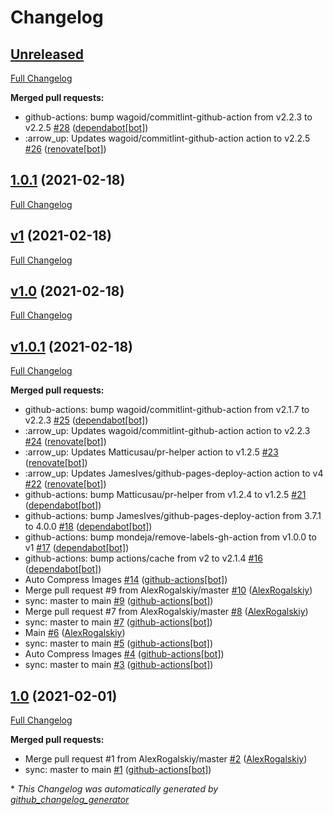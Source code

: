 # Changelog

## [Unreleased](https://github.com/AlexRogalskiy/javascript-patterns/tree/HEAD)

[Full Changelog](https://github.com/AlexRogalskiy/javascript-patterns/compare/1.0.1...HEAD)

**Merged pull requests:**

- github-actions: bump wagoid/commitlint-github-action from v2.2.3 to v2.2.5 [\#28](https://github.com/AlexRogalskiy/javascript-patterns/pull/28) ([dependabot[bot]](https://github.com/apps/dependabot))
- :arrow\_up: Updates wagoid/commitlint-github-action action to v2.2.5 [\#26](https://github.com/AlexRogalskiy/javascript-patterns/pull/26) ([renovate[bot]](https://github.com/apps/renovate))

## [1.0.1](https://github.com/AlexRogalskiy/javascript-patterns/tree/1.0.1) (2021-02-18)

[Full Changelog](https://github.com/AlexRogalskiy/javascript-patterns/compare/v1...1.0.1)

## [v1](https://github.com/AlexRogalskiy/javascript-patterns/tree/v1) (2021-02-18)

[Full Changelog](https://github.com/AlexRogalskiy/javascript-patterns/compare/v1.0...v1)

## [v1.0](https://github.com/AlexRogalskiy/javascript-patterns/tree/v1.0) (2021-02-18)

[Full Changelog](https://github.com/AlexRogalskiy/javascript-patterns/compare/v1.0.1...v1.0)

## [v1.0.1](https://github.com/AlexRogalskiy/javascript-patterns/tree/v1.0.1) (2021-02-18)

[Full Changelog](https://github.com/AlexRogalskiy/javascript-patterns/compare/1.0...v1.0.1)

**Merged pull requests:**

- github-actions: bump wagoid/commitlint-github-action from v2.1.7 to v2.2.3 [\#25](https://github.com/AlexRogalskiy/javascript-patterns/pull/25) ([dependabot[bot]](https://github.com/apps/dependabot))
- :arrow\_up: Updates wagoid/commitlint-github-action action to v2.2.3 [\#24](https://github.com/AlexRogalskiy/javascript-patterns/pull/24) ([renovate[bot]](https://github.com/apps/renovate))
- :arrow\_up: Updates Matticusau/pr-helper action to v1.2.5 [\#23](https://github.com/AlexRogalskiy/javascript-patterns/pull/23) ([renovate[bot]](https://github.com/apps/renovate))
- :arrow\_up: Updates JamesIves/github-pages-deploy-action action to v4 [\#22](https://github.com/AlexRogalskiy/javascript-patterns/pull/22) ([renovate[bot]](https://github.com/apps/renovate))
- github-actions: bump Matticusau/pr-helper from v1.2.4 to v1.2.5 [\#21](https://github.com/AlexRogalskiy/javascript-patterns/pull/21) ([dependabot[bot]](https://github.com/apps/dependabot))
- github-actions: bump JamesIves/github-pages-deploy-action from 3.7.1 to 4.0.0 [\#18](https://github.com/AlexRogalskiy/javascript-patterns/pull/18) ([dependabot[bot]](https://github.com/apps/dependabot))
- github-actions: bump mondeja/remove-labels-gh-action from v1.0.0 to v1 [\#17](https://github.com/AlexRogalskiy/javascript-patterns/pull/17) ([dependabot[bot]](https://github.com/apps/dependabot))
- github-actions: bump actions/cache from v2 to v2.1.4 [\#16](https://github.com/AlexRogalskiy/javascript-patterns/pull/16) ([dependabot[bot]](https://github.com/apps/dependabot))
- Auto Compress Images [\#14](https://github.com/AlexRogalskiy/javascript-patterns/pull/14) ([github-actions[bot]](https://github.com/apps/github-actions))
- Merge pull request \#9 from AlexRogalskiy/master [\#10](https://github.com/AlexRogalskiy/javascript-patterns/pull/10) ([AlexRogalskiy](https://github.com/AlexRogalskiy))
- sync: master to main [\#9](https://github.com/AlexRogalskiy/javascript-patterns/pull/9) ([github-actions[bot]](https://github.com/apps/github-actions))
- Merge pull request \#7 from AlexRogalskiy/master [\#8](https://github.com/AlexRogalskiy/javascript-patterns/pull/8) ([AlexRogalskiy](https://github.com/AlexRogalskiy))
- sync: master to main [\#7](https://github.com/AlexRogalskiy/javascript-patterns/pull/7) ([github-actions[bot]](https://github.com/apps/github-actions))
- Main [\#6](https://github.com/AlexRogalskiy/javascript-patterns/pull/6) ([AlexRogalskiy](https://github.com/AlexRogalskiy))
- sync: master to main [\#5](https://github.com/AlexRogalskiy/javascript-patterns/pull/5) ([github-actions[bot]](https://github.com/apps/github-actions))
- Auto Compress Images [\#4](https://github.com/AlexRogalskiy/javascript-patterns/pull/4) ([github-actions[bot]](https://github.com/apps/github-actions))
- sync: master to main [\#3](https://github.com/AlexRogalskiy/javascript-patterns/pull/3) ([github-actions[bot]](https://github.com/apps/github-actions))

## [1.0](https://github.com/AlexRogalskiy/javascript-patterns/tree/1.0) (2021-02-01)

[Full Changelog](https://github.com/AlexRogalskiy/javascript-patterns/compare/3c11182e39377cb85518a8542c1865988ad94175...1.0)

**Merged pull requests:**

- Merge pull request \#1 from AlexRogalskiy/master [\#2](https://github.com/AlexRogalskiy/javascript-patterns/pull/2) ([AlexRogalskiy](https://github.com/AlexRogalskiy))
- sync: master to main [\#1](https://github.com/AlexRogalskiy/javascript-patterns/pull/1) ([github-actions[bot]](https://github.com/apps/github-actions))



\* *This Changelog was automatically generated by [github_changelog_generator](https://github.com/github-changelog-generator/github-changelog-generator)*
